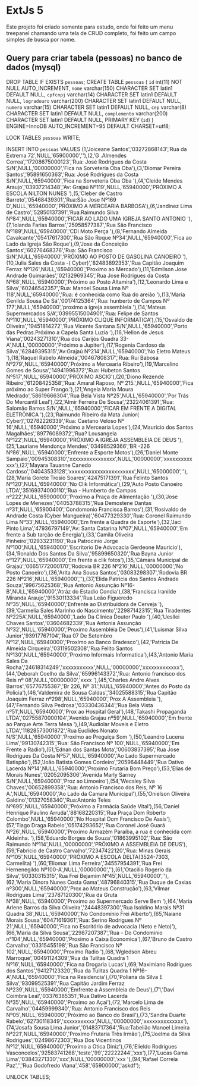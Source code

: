 # ExtJs 5

Este projeto foi criado somente para estudo, onde foi feito um menu treepanel chamando uma tela de CRUD completo, foi feito um campo simples de busca por nome.


## Query para criar tabela (pessoas) no banco de dados (mysql)

DROP TABLE IF EXISTS `pessoas`;
CREATE TABLE `pessoas` (
  `id` int(11) NOT NULL AUTO_INCREMENT,
  `nome` varchar(150) CHARACTER SET latin1 DEFAULT NULL,
  `cpfcnpj` varchar(14) CHARACTER SET latin1 DEFAULT NULL,
  `logradouro` varchar(200) CHARACTER SET latin1 DEFAULT NULL,
  `numero` varchar(15) CHARACTER SET latin1 DEFAULT NULL,
  `cep` varchar(8) CHARACTER SET latin1 DEFAULT NULL,
  `complemento` varchar(200) CHARACTER SET latin1 DEFAULT NULL,
  PRIMARY KEY (`id`)
) ENGINE=InnoDB AUTO_INCREMENT=95 DEFAULT CHARSET=utf8;

LOCK TABLES `pessoas` WRITE;

INSERT INTO `pessoas` VALUES (1,'Joiceane Santos','03272868143','Rua da Extrema 72',NULL,'65900000',''),(2,'G .Almendes Correa','17208675000123','Rua: José Rodrigues da Costa S/N',NULL,'00000000','Fica na Sorveteria Oba Oba'),(3,'Diomar Pereira Santos','95891650363','Rua: José Rodrigues da Costa S/N',NULL,'65940000','Fica na Sorveteria Oba Oba '),(4,'Cleide Mendes Araujo','03937214348','Av: Grajaú Nº119',NULL,'65940000','PRÓXIMO A  ESCOLA NILTON NUNES '),(5,'Cleber  de Castro Barreto','05468439301','Rua:São Jose Nº169 D',NULL,'65940000','PRÓXIMO  A MERCEARIA  BARBOSA'),(6,'Jandinez Lima de Castro','52850137391','Rua:Raimundo Silva Nº84',NULL,'65940000','FICAR AO LADO UMA IGREJA SANTO ANTONIO '),(7,'Iolanda Farias Barros','25958577387','Rua São Francisco Nº189',NULL,'65940000','CDI Moto Perça '),(8,'Fernando Almeida Cavalcante','05417617300','Rua São Roque Nº34',NULL,'65940000','Fica ao Lado da Igreja São Roque'),(9,'Jose da Conceição  Santos','60276468376','Rua: São Francisco S/N',NULL,'65940000','PRÓXIMO AO POSTO DE GASOLINA  CANOEIRO '),(10,'Julia Sales da Costa -( Cyber)','82483892353','Rua Capitão Joaquim Ferraz Nº126',NULL,'65940000','Proxímo ao Mercado'),(11,'Edmilson Jose Andrade Guimarães','02132969345','Rua Jose Rodrigues da Costa Nº68',NULL,'65940000','Próximo  ao Posto Altamira'),(12,'Leonardo Lima e Silva','60246542357','Rua: Manoel Sousa Lima Nº 118',NULL,'65940000','Rua: é conhecida como Rua do areião '),(13,'Maria Genilda Sousa De Sá','00174125364','Rua: hunberto de Campos Nº 177',NULL,'65940000','proximo a igreja assembleia '),(14,'Mateus  Supermercados S/A','03995515004901','Rua: Felipe de Santos Nº110',NULL,'65940000','PRÓXIMO CLIQUE INFORMATICA'),(15,'Osvaldo de Oliveira','19451814272','Rua Vicente Santana S/N',NULL,'65940000','Porto das Pedras.Próximo a Capela Santa Luzia '),(16,'Hellon de Jesus Viana','00243271310','Rua dos Carijós Quadra 33-A',NULL,'00000000','Próximo a Jupiter'),(17,'Rogenia Cardoso da Silva','62849395315','Av:Grajaú Nº214',NULL,'65940000','No Eletro Mateus '),(18,'Raquel Rabelo Almeida','00467808317','Rua: Rui Babosa  Nº279',NULL,'65940000','Próximo a Mercearia Ribeiro'),(19,'Marcelino Gomes de Sousa','14941996372','Rua: Hubeton Santos Nº517',NULL,'65940000','PRÓXIMO ASCIG'),(20,'Diono Rezende Ribeiro','61208425358','Rua: Amaral Raposo, Nº 215.',NULL,'65940000','Fica próximo ao Super Frango.'),(21,'Angela Maria Moura Medrado','58619666304','Rua Bela Vista Nº25',NULL,'65940000','Por Trás Do Mercantil Leal'),(22,'Almir Ferreira De Sousa','23224061391','Rua: Salomão Barros S/N',NULL,'65940000','FICAR EM FRENTE A DIGITAL ELETRÔNICA '),(23,'Raimundo Ribeiro da Mata Junior( Cyber)','02782226339','Rua: Caetano Veloso Nº 16',NULL,'65940000','Próximo a Mercearia Lopes'),(24,'Mauricio dos Santos Magalhães','89776089372','Rua? Lousangela  Nº122',NULL,'65940000','PRÓXIMO A IGREJA ASSEMBLEIA DE DEUS '),(25,'Lauriane Mendonça Mendes','03498529366','BR -226 Nº86',NULL,'65940000','Enfrente a Esporte Motos'),(26,'Daniel Monte Sampaio','00945308310','xxxxxxxxxxxxxxxx',NULL,'00000000','xxxxxxxxxxxxx'),(27,'Mayara Tauanne Canedo Cardoso','04043533128','xxxxxxxxxxxxxxxxxxxxxxx',NULL,'65000000',''),(28,'Maria Gorete Trosio Soares','42475171391','Rua Felinto Santos Nº120',NULL,'65940000','No Clik Informática'),(29,'Auto Posto Canoeiro LTDA','35169374000110','Rua - Humberto de Campos nº222',NULL,'65900000','Proximo a Praça de Alimentação '),(30,'Jose Lopes de Menezes','04053788315','Rua Demostene Dantas nº31',NULL,'65900400','Condomonio Francisca Barros'),(31,'Rosivaldo de Andrade Costa (Cyber Mangueira)','60477329330','Rua: Coronel Raimundo Lima Nº33',NULL,'65940000','Em frente a Quadra de Esporte'),(32,'Jaci Pinto Lima','47936797149','Av: Santa Catarina Nº07',NULL,'65940000','Em frente a Sub tarção de Energia'),(33,'Camila Oliveira Pinheiro','02933231190','Rua Patrocinio Jorge Nº100',NULL,'65940000','Escritorio De Advocacia Gerdeone Mauricio'),(34,'Ronaldo Dos Santos Da Silva','95899650320','Rua Bayna Junior nº127',NULL,'65940000','Em frente a clik fotos'),(35,'Câmara Municipal de Grajaú','06651772000170','Rodovia BR 226 Nº216',NULL,'00000000','No Posto Canoeiro'),(36,'Arita Ana Sousa Santos','03083298307','Rodovia BR 226 Nº216',NULL,'65940000',''),(37,'Elida Patricia dos Santos Andrade Souza','99675625368','Rua Antonio Assunção  Nº16-B',NULL,'65940000','Atráz do Estadio Condia'),(38,'Francisca Iranilde Miranda Araujo','91530113334','Rua Leão Figueredo Nº35',NULL,'65940000','Enfrente ao Distribuidora de Cerveja '),(39,'Carmelia Sales Marinho do Nascimento','22987142315','Rua  Tiradentes Nº225A',NULL,'65940000','Lado Da Clinica Doutor Paulo '),(40,'Uesllei Chaves Santos','03604682339','Rua Antonia Assunção Nº32',NULL,'65940000','Proxímo Assembléia De Deus'),(41,'Luismar Silva Junior','93917767104','Rua  07 De Setembro Nº12',NULL,'65940000','Proxímo ao Banco Bradesco'),(42,'Patricia De Almeida Cirqueira','03119502308','Rua Felito Santos Nº130',NULL,'65940000','Proximo Informais Informatica'),(43,'Antonio Maria Sales Da Rocha','24618314249','xxxxxxxxxxx',NULL,'00000000','xxxxxxxxxxxxx'),(44,'Deborah Coelho da Silva','65996143372','Rua: Antonio francisco dos Reis nº 08',NULL,'00000000','xxxx '),(45,'Charles Andre Alves Barros','65776755387','Br 226, Nº 31.',NULL,'65940000','Antes do Posto da Policia'),(46,'Valdemira de Sousa Caldas','34025588315','Rua Capitão Joaquim Ferraz nº298',NULL,'65940000','Prox A Assembleia '),(47,'Fernando Silva Pedrosa','03330436344','Rua Bela Vista nº51',NULL,'65940000','Prox ao Hospital Geral'),(48,'Takashi Propaganda LTDA','02755870000104','Avenida Grajau nº59',NULL,'65940000','Em frente ao Parque Arte Terra Mesa '),(49,'Audiolar  Moveis e Eletro LTDA','11828573001872','Rua Euclides Nonato N/S',NULL,'65940000','Proxímo ao Preguiça Som '),(50,'Leandro Lucena Lima','99130742315','Rua: São Francisco Nº 100',NULL,'65940000','Em Frente a Radio'),(51,'Ednan  dos Santas Mota','00603837395','Rua Jose Rodrigues Da Costa Nº57',NULL,'65940000','Ao Lado Supermercado Batispão'),(52,'João Batista Gomes Cordeiro','20596448449','Rua Dativo  Lacerda Nº14',NULL,'65940000','Proxímo Frutaria  Bom Preço'),(53,'Elias de Morais Nunes','02052095306','Avenida Marly Sarney S/N',NULL,'65940000','Proz ao Limoeiro'),(54,'Wecsley Silva Chaves','00652899358','Rua: Antonio Francisco dos Reis, Nº 16 A.',NULL,'65940000','Ao Lado da Camara Municipal'),(55,'Onielson Oliveira Galdino','01327058340','Rua:Antonio Teles Nº695',NULL,'65940000','Próximo a Farmácia Saúde Vital'),(56,'Daniel  Henrique  Paulino Arruda','88168220315','Rua  Praça Dom Roberto Colombo',NULL,'65940000','No Hospital Dom Francisco De Assis'),(57,'Tiago Draga Rabelo','05174293652','Rua Coronel José Guará  Nº26',NULL,'65940000','Proxímo Armazém Paraíba, a rua é conhecida com Aldeinha. '),(58,'Eduardo Borges de Souza','01863995102','Rua: São Raimundo Nº114',NULL,'00000000','PRÓXIMO A ASSEMBLEIA DE DEUS'),(59,'Fabricio de Castro Carvalho','72347422120','Rua: Minas Gerais Nº105',NULL,'65940000','PRÓXIMO A ESCOLA DELTA(3524-7303, Carmelita) '),(60,'Eliomar Lima Ferreira','34557954391','Rua Frei Hernenegildo Nº100-A',NULL,'00000000',''),(61,'Otacilio Rogerio da Silva','90330315315','Rua Frei Bejamim Nº45',NULL,'65940000',''),(62,'Maria Dinora Nunes Costa Gama','48796840315','Rua Duque de Caxias nº300',NULL,'65940000','Prox ao Mateus Construção'),(63,'Vilmar Rodrigues Lima','23787120300','Rua da Gruta Nª38',NULL,'65940000','Proximo ao Supermercado Serve Bem '),(64,'Maria Arlene Barros da Silva Oliveira','24448397300','Rua  Isoldino Marais Nª31 Quadra 38',NULL,'65940000','No Condomínio Frei Alberto'),(65,'Naiane Morais Sousa','60471619361','Rua: Serino Rodrigues Nº 21',NULL,'65940000','Fica no Escritório de  advocacia (Neto e Neto)'),(66,'Maria da Silva Sousa','22987207387','Rua - Do Condominio n°104',NULL,'65940000','Proximo a Caixa Economica'),(67,'Bruno de Castro Carvalho','03315455198','Rua São Francisco Nº 102',NULL,'65940000','Proximo Radio '),(68,'Wgledson Abreu Marroque','00491124309','Rua da  Tulitas Quadra 1 Nº16',NULL,'65940000','Fica na Drogaria Lucas'),(69,'Maximiano Rodrigues dos Santos','94127123320','Rua da  Tulitas Quadra 1 Nº16-A',NULL,'65940000','Fica  na Residencia'),(70,'Poliana da Silva E Silva','93099525391','Rua Capitão Jardim Ferraz Nª239',NULL,'65940000','Emfrente  a Assembleia de Deus'),(71,'Davi Coimbra Leal','03376385351','Rua:Dativo Lacerda Nª35',NULL,'65940000','Proximo ao Açai'),(72,'Marcelo Lima  de Carvalho','04459999340','Rua: Antonio Francisco dos Reis Nº05',NULL,'65940000','Próximo ao Banco do Brasil'),(73,'Sandra Duarte Rabelo','62730118349','xxxxxxxxxxx',NULL,'00000000','xxxxxxxxxxxxxx'),(74,'Josafa Sousa Lima Junior','01483717364','Rua:Tabelião Manoel Limeira Nª221',NULL,'65940000','Proxímo  Frutaria Três Irmão'),(75,'Joelma da Silva Rodrigues','02498672303','Rua Dos Vicentinos Nº12',NULL,'65940000','Proxímo a Otica Diniz'),(76,'Elieldo Rodrigues Vasconcelos','92583741268','teste','99','22222244','xxx'),(77,'Lucas Gama Lima','03843271330','xxx',NULL,'00000000','xxx '),(94,'Rafael Correia Paz','','Rua Godofredo Viana','458','65900000','askdf');

UNLOCK TABLES;
